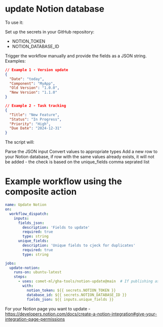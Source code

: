 # update Notion database

To use it:

Set up the secrets in your GitHub repository:

* NOTION_TOKEN
* NOTION_DATABASE_ID


Trigger the workflow manually and provide the fields as a JSON string. Examples:

``` json
// Example 1 - Version update
{
  "Date": "today",
  "Component": "MyApp",
  "Old Version": "1.0.0",
  "New Version": "1.1.0"
}

// Example 2 - Task tracking
{
  "Title": "New Feature",
  "Status": "In Progress",
  "Priority": "High",
  "Due Date": "2024-12-31"
}
```

The script will:

Parse the JSON input
Convert values to appropriate types
Add a new row to your Notion database, if row with the same values already exists, it will not be added - the check is based on the unique_fields comma seprated list

# Example workflow using the composite action
```yaml
name: Update Notion
on:
  workflow_dispatch:
    inputs:
      fields_json:
        description: 'Fields to update'
        required: true
        type: string
      unique_fields:
        description: 'Unique fields to cjeck for duplicates'
        required: true
        type: string

jobs:
  update-notion:
    runs-on: ubuntu-latest
    steps:
      - uses: comet-ml/gha-tools/notion-update@main  # If publishing as a separate repo
        with:
          notion_token: ${{ secrets.NOTION_TOKEN }}
          database_id: ${{ secrets.NOTION_DATABASE_ID }}
          fields_json: ${{ inputs.unique_fields }}

```

For your Notion page you want to update - https://developers.notion.com/docs/create-a-notion-integration#give-your-integration-page-permissions

